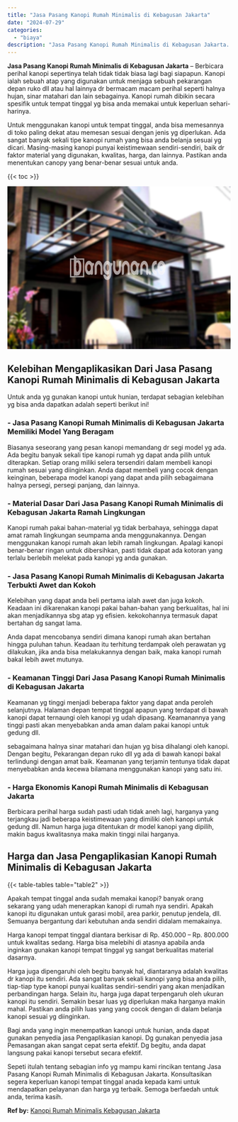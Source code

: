 ```yaml
---
title: "Jasa Pasang Kanopi Rumah Minimalis di Kebagusan Jakarta"
date: "2024-07-29"
categories: 
  - "biaya"
description: "Jasa Pasang Kanopi Rumah Minimalis di Kebagusan Jakarta. Sepeti itulah tentang sebagian info yg mampu kami rincikan tentang Jasa Pasang Kanopi Rumah Minimali..."
---
```


**Jasa Pasang Kanopi Rumah Minimalis di Kebagusan Jakarta** – Berbicara perihal kanopi sepertinya telah tidak tidak biasa lagi bagi siapapun. Kanopi ialah sebuah atap yang digunakan untuk menjaga sebuah pekarangan depan ruko dll atau hal lainnya dr bermacam macam perihal seperti halnya hujan, sinar matahari dan lain sebagainya. Kanopi rumah dibikin secara spesifik untuk tempat tinggal yg bisa anda memakai untuk keperluan sehari-harinya.

Untuk menggunakan kanopi untuk tempat tinggal, anda bisa memesannya di toko paling dekat atau memesan sesuai dengan jenis yg diperlukan. Ada sangat banyak sekali tipe kanopi rumah yang bisa anda belanja sesuai yg dicari. Masing-masing kanopi punyai keistimewaan sendiri-sendiri, baik dr faktor material yang digunakan, kwalitas, harga, dan lainnya. Pastikan anda menentukan canopy yang benar-benar sesuai untuk anda.

{{< toc >}}

![Jasa Pasang Kanopi Rumah Minimalis di Kebagusan Jakarta](/images/harga-kanopi-minimalis-09.png)

## Kelebihan Mengaplikasikan Dari Jasa Pasang Kanopi Rumah Minimalis di Kebagusan Jakarta

Untuk anda yg gunakan kanopi untuk hunian, terdapat sebagian kelebihan yg bisa anda dapatkan adalah seperti berikut ini!

### \- Jasa Pasang Kanopi Rumah Minimalis di Kebagusan Jakarta Memiliki Model Yang Beragam

Biasanya seseorang yang pesan kanopi memandang dr segi model yg ada. Ada begitu banyak sekali tipe kanopi rumah yg dapat anda pilih untuk diterapkan. Setiap orang miliki selera tersendiri dalam membeli kanopi rumah sesuai yang diinginkan. Anda dapat membeli yang cocok dengan keinginan, beberapa model kanopi yang dapat anda pilih sebagaimana halnya persegi, persegi panjang, dan lainnya.

### \- Material Dasar Dari Jasa Pasang Kanopi Rumah Minimalis di Kebagusan Jakarta Ramah Lingkungan

Kanopi rumah pakai bahan-material yg tidak berbahaya, sehingga dapat amat ramah lingkungan seumpama anda menggunakannya. Dengan menggunakan kanopi rumah akan lebih ramah lingkungan. Apalagi kanopi benar-benar ringan untuk dibersihkan, pasti tidak dapat ada kotoran yang terlalu berlebih melekat pada kanopi yg anda gunakan.

### \- Jasa Pasang Kanopi Rumah Minimalis di Kebagusan Jakarta Terbukti Awet dan Kokoh

Kelebihan yang dapat anda beli pertama ialah awet dan juga kokoh. Keadaan ini dikarenakan kanopi pakai bahan-bahan yang berkualitas, hal ini akan menjadikannya sbg atap yg efisien. kekokohannya termasuk dapat bertahan dg sangat lama.

Anda dapat mencobanya sendiri dimana kanopi rumah akan bertahan hingga puluhan tahun. Keadaan itu terhitung terdampak oleh perawatan yg dilakukan, jika anda bisa melakukannya dengan baik, maka kanopi rumah bakal lebih awet mutunya.

### \- Keamanan Tinggi Dari Jasa Pasang Kanopi Rumah Minimalis di Kebagusan Jakarta

Keamanan yg tinggi menjadi beberapa faktor yang dapat anda peroleh selanjutnya. Halaman depan tempat tinggal apapun yang terdapat di bawah kanopi dapat ternaungi oleh kanopi yg udah dipasang. Keamanannya yang tinggi pasti akan menyebabkan anda aman dalam pakai kanopi untuk gedung dll.

sebagaimana halnya sinar matahari dan hujan yg bisa dihalangi oleh kanopi. Dengan begitu, Pekarangan depan ruko dll yg ada di bawah kanopi bakal terlindungi dengan amat baik. Keamanan yang terjamin tentunya tidak dapat menyebabkan anda kecewa bilamana menggunakan kanopi yang satu ini.

### \- Harga Ekonomis Kanopi Rumah Minimalis di Kebagusan Jakarta

Berbicara perihal harga sudah pasti udah tidak aneh lagi, harganya yang terjangkau jadi beberapa keistimewaan yang dimiliki oleh kanopi untuk gedung dll. Namun harga juga ditentukan dr model kanopi yang dipilih, makin bagus kwalitasnya maka makin tinggi nilai harganya.

## Harga dan Jasa Pengaplikasian Kanopi Rumah Minimalis di Kebagusan Jakarta

{{< table-tables table="table2" >}}

Apakah tempat tinggal anda sudah memakai kanopi? banyak orang sekarang yang udah menerapkan kanopi di rumah nya sendiri. Apakah kanopi itu digunakan untuk garasi mobil, area parkir, penutup jendela, dll. Semuanya bergantung dari kebutuhan anda sendiri didalam memakainya.

Harga kanopi tempat tinggal diantara berkisar di Rp. 450.000 – Rp. 800.000 untuk kwalitas sedang. Harga bisa melebihi di atasnya apabila anda inginkan gunakan kanopi tempat tinggal yg sangat berkualitas material dasarnya.

Harga juga dipengaruhi oleh begitu banyak hal, diantaranya adalah kwalitas dr kanopi itu sendiri. Ada sangat banyak sekali kanopi yang bisa anda pilih, tiap-tiap type kanopi punyai kualitas sendiri-sendiri yang akan menjadikan perbandingan harga. Selain itu, harga juga dapat terpengaruh oleh ukuran kanopi itu sendiri. Semakin besar luas yg diperlukan maka harganya makin mahal. Pastikan anda pilih luas yang yang cocok dengan di dalam belanja kanopi sesuai yg diinginkan.

Bagi anda yang ingin menempatkan kanopi untuk hunian, anda dapat gunakan penyedia jasa Pengaplikasian kanopi. Dg gunakan penyedia jasa Pemasangan akan sangat cepat serta efektif. Dg begitu, anda dapat langsung pakai kanopi tersebut secara efektif.

Sepeti itulah tentang sebagian info yg mampu kami rincikan tentang Jasa Pasang Kanopi Rumah Minimalis di Kebagusan Jakarta. Konsultasikan segera keperluan kanopi tempat tinggal anada kepada kami untuk mendapatkan pelayanan dan harga yg terbaik. Semoga berfaedah untuk anda, terima kasih.

**Ref by:**  [Kanopi Rumah Minimalis Kebagusan Jakarta](https://id.wikipedia.org/wiki/Kanopi)
